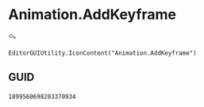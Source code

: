 # Animation.AddKeyframe
![](/img/Animation.AddKeyframe.png)

``` CSharp
EditorGUIUtility.IconContent("Animation.AddKeyframe")
```
## GUID
```
1899560698203370934
```
